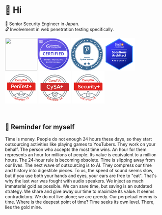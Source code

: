 # 🍵 Hi 
📖 Senior Security Engineer in Japan.  
🔓 Involvement in web penetration testing specifically.  

<img width="105" height="105" alt src="https://api.accredible.com/v1/frontend/credential_website_embed_image/badge/79200051"><img width="105" height="105" alt src="./images/ctmp.png"> <img width="105" height="105" alt src="./images/pcap-31-03.png"><img width="105" height="105" alt src="./images/AWSSAA.png"><img width="105" height="105" alt src="./images/PenTest+.png"> <img width="105" height="105" alt src="./images/CySA+.png"> <img width="105" height="105" alt src="./images/Security+.png">

<br>

## 📍 Reminder for myself
Time is money. People do not enough 24 hours these days, so they start outsourcing activities like playing games to YouTubers. They work on your behalf. The person who accepts the most time wins. An hour for them represents an hour for millions of people. Its value is equivalent to a million hours. The 24-hour rule is becoming obsolete. Time is slipping away from our lives. The next wave of outsourcing is to AI. They compress our time and history into digestible pieces. To us, the speed of sound seems slow, but if you use both your hands and eyes, your ears are free to "eat". That's why the last war was fought with audio speakers. We inject as much immaterial gold as possible. We can save time, but saving is an outdated strategy. We share and give away our time to maximize its value. It seems contradictory. We do not live alone; we are greedy. Our perpetual enemy is time. Where is the deepest point of time? Time seeks its own level. There, lies the gold mine.
